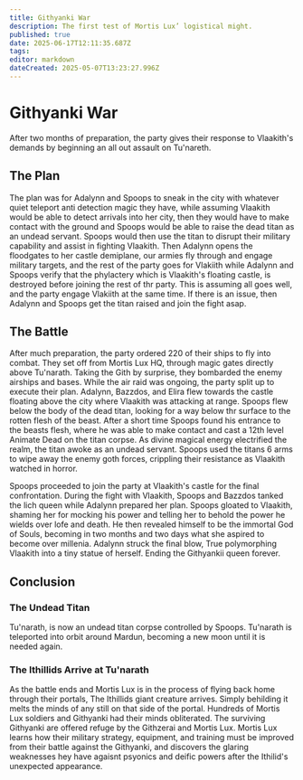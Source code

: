 ```yaml
---
title: Githyanki War
description: The first test of Mortis Lux’ logistical might.
published: true
date: 2025-06-17T12:11:35.687Z
tags: 
editor: markdown
dateCreated: 2025-05-07T13:23:27.996Z
---
```


# Githyanki War
After two months of preparation, the party gives their response to Vlaakith's demands by beginning an all out assault on Tu'nareth.

## The Plan
The plan was for Adalynn and Spoops to sneak in the city with whatever quiet teleport anti detection magic they have, while assuming Vlaakith would be able to detect arrivals into her city, then they would have to make contact with the ground and Spoops would be able to raise the dead titan as an undead servant. Spoops would then use the titan to disrupt their military capability and assist in fighting Vlaakith. Then Adalynn opens the floodgates to her castle demiplane, our armies fly through and engage military targets, and the rest of the party goes for Vlakiith while Adalynn and Spoops verify that the phylactery which is Vlaakith's floating castle, is destroyed before joining the rest of thr party. This is assuming all goes well, and the party engage Vlakiith at the same time. If there is an issue, then Adalynn and Spoops
get the titan raised and join the fight asap.

## The Battle
After much preparation, the party ordered 220 of their ships to fly into combat. They set off from Mortis Lux HQ, through magic gates directly above Tu'narath. Taking the Gith by surprise, they bombarded the enemy airships and bases. While the air raid was ongoing, the party split up to execute their plan. Adalynn, Bazzdos, and Elira flew towards the castle floating above the city where Vlaakith was attacking at range. Spoops flew below the body of the dead titan, looking for a way below thr surface to the rotten flesh of the beast. After a short time Spoops found his entrance to the beasts flesh, where he was able to make contact and cast a 12th level Animate Dead on the titan corpse. As divine magical energy electrified the realm, the titan awoke as an undead servant. Spoops used the titans 6 arms to wipe away the enemy goth forces, crippling their resistance as Vlaakith watched in horror. 

Spoops proceeded to join the party at Vlaakith's castle for the final confrontation. During the fight with Vlaakith, Spoops and Bazzdos tanked the lich queen while Adalynn prepared her plan. Spoops gloated to Vlaakith, shaming her for mocking his power and telling her to behold the power he wields over lofe and death. He then revealed himself to be the immortal God of Souls, becoming in two months and two days what she aspired to become over millenia. Adalynn struck the final blow, True polymorphing Vlaakith into a tiny statue of herself. Ending the Githyankii queen forever.

## Conclusion

### The Undead Titan
Tu'narath, is now an undead titan corpse controlled by Spoops. Tu'narath is teleported into orbit around Mardun, becoming a new moon until it is needed again.

### The Ithillids Arrive at Tu'narath 
As the battle ends and Mortis Lux is in the process of flying back home through their portals, The Ithillids giant creature arrives. Simply behilding it melts the minds of any still on that side of the portal. Hundreds of Mortis Lux soldiers and Githyanki had their minds obliterated. The surviving Githyanki are offered refuge by the Githzerai and Mortis Lux. Mortis Lux learns how their military strategy, equipment, and training must be improved from their battle against the Githyanki, and discovers the glaring weaknesses hey have agaisnt psyonics and deific powers after the Ithilid's unexpected appearance.

